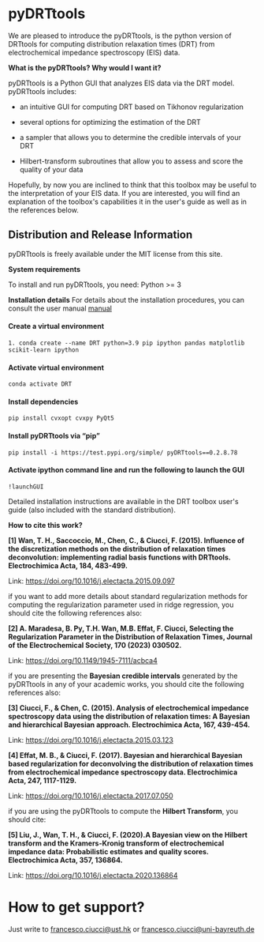 # pyDRTtools

We are pleased to introduce the pyDRTtools, is the python version of DRTtools for computing distribution relaxation times (DRT) from electrochemical impedance spectroscopy (EIS) data. 

**What is the pyDRTtools? Why would I want it?**

pyDRTtools is a Python GUI that analyzes EIS data via the DRT model. pyDRTtools includes:

- an intuitive GUI for computing DRT based on Tikhonov regularization

- several options for optimizing the estimation of the DRT

- a sampler that allows you to determine the credible intervals of your DRT

- Hilbert-transform subroutines that allow you to assess and score the quality of your data

Hopefully, by now you are inclined to think that this toolbox may be useful to the interpretation of your EIS data. If you are interested, you will find an explanation of the toolbox's capabilities it in the user's guide as well as in the references below.

## Distribution and Release Information

pyDRTtools is freely available under the MIT license from this site.

**System requirements**

To install and run pyDRTtools, you need: Python >= 3

**Installation details**
For details about the installation procedures, you can consult the user manual [manual](manual)
#### Create a virtual environment
```
1. conda create --name DRT python=3.9 pip ipython pandas matplotlib scikit-learn ipython
```
#### Activate virtual environment
```
conda activate DRT
```
#### Install dependencies
```
pip install cvxopt cvxpy PyQt5
```
#### Install pyDRTtools via “pip”
```
pip install -i https://test.pypi.org/simple/ pyDRTtools==0.2.8.78
```
#### Activate ipython command line and run the following to launch the GUI
```
!launchGUI
```
Detailed installation instructions are available in the DRT toolbox user's guide (also included with the standard distribution).

**How to cite this work?**

**[1] Wan, T. H., Saccoccio, M., Chen, C., & Ciucci, F. (2015). Influence of the discretization methods on the distribution of relaxation times deconvolution: implementing radial basis functions with DRTtools. Electrochimica Acta, 184, 483-499.**

Link: https://doi.org/10.1016/j.electacta.2015.09.097

if you want to add more details about standard regularization methods for computing the regularization parameter used in ridge regression, you should cite the following references also:

**[2] A. Maradesa, B. Py, T.H. Wan, M.B. Effat, F. Ciucci, Selecting the Regularization Parameter in the Distribution of Relaxation Times, Journal of the Electrochemical Society, 170 (2023) 030502.**

Link: https://doi.org/10.1149/1945-7111/acbca4

if you are presenting the **Bayesian credible intervals** generated by the pyDRTtools in any of your academic works, you should cite the following references also:

**[3] Ciucci, F., & Chen, C. (2015). Analysis of electrochemical impedance spectroscopy data using the distribution of relaxation times: A Bayesian and hierarchical Bayesian approach. Electrochimica Acta, 167, 439-454.**

Link: https://doi.org/10.1016/j.electacta.2015.03.123

**[4] Effat, M. B., & Ciucci, F. (2017). Bayesian and hierarchical Bayesian based regularization for deconvolving the distribution of relaxation times from electrochemical impedance spectroscopy data. Electrochimica Acta, 247, 1117-1129.**

Link: https://doi.org/10.1016/j.electacta.2017.07.050

if you are using the pyDRTtools to compute the **Hilbert Transform**, you should cite:

**[5] Liu, J., Wan, T. H., & Ciucci, F. (2020).A Bayesian view on the Hilbert transform and the Kramers-Kronig transform of electrochemical impedance data: Probabilistic estimates and quality scores. Electrochimica Acta, 357, 136864.**

Link: https://doi.org/10.1016/j.electacta.2020.136864


# **How to get support?**

Just write to francesco.ciucci@ust.hk or francesco.ciucci@uni-bayreuth.de
